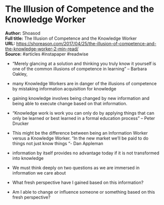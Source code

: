 # The Illusion of Competence and the Knowledge Worker

**Author:** Shoasod  
**Full title:** The Illusion of Competence and the Knowledge Worker  
**URL:** https://shoreason.com/2017/04/25/the-illusion-of-competence-and-the-knowledge-worker-2-min-read/  
**Source:** #articles #instapaper #readwise

- “Merely glancing at a solution and thinking you truly know it yourself is one of the common illusions of competence in learning” – Barbara Oakley, 
   
- many Knowledge Workers are in danger of the illusions of competence by mistaking information acquisition for knowledge 
   
- gaining knowledge involves being changed by new information and being able to execute change based on that information. 
   
- “Knowledge work is work you can only do by applying things that can only be learned or best learned in a formal education process” – Peter Drucker 
   
- This might be the difference between being an Information Worker versus a Knowledge Worker.
  “In the new market we’ll be paid to do things not just know things “- Dan Appleman 
   
- information by itself provides no advantage today if it is not transformed into knowledge 
   
- We must think deeply on two questions as we are immersed in information we care about 
   
- What fresh perspective have I gained based on this information? 
   
- Am I able to change or influence someone or something based on this fresh perspective? 
   
